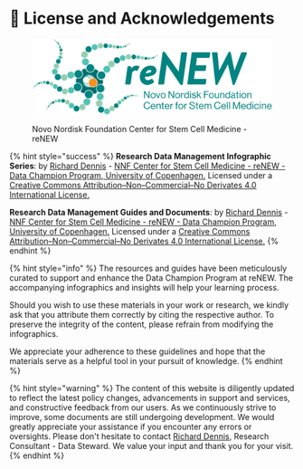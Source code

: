 # 🔴 License  and Acknowledgements

<figure><img src=".gitbook/assets/ReNEW_Logo_Tagline_FullColour_2022.png" alt=""><figcaption><p>Novo Nordisk Foundation Center for Stem Cell Medicine - reNEW</p></figcaption></figure>



{% hint style="success" %}
**Research Data Management Infographic Series**: by [Richard Dennis](mailto:richard.dennis@sund.ku.dk) - [NNF Center for Stem Cell Medicine - reNEW - Data Champion Program, University of Copenhagen.](https://renew.ku.dk/) Licensed under a [Creative Commons Attribution–Non–Commercial–No Derivates 4.0 International License.](https://creativecommons.org/licenses/by-nc-nd/4.0/)

**Research Data Management Guides and Documents**: by [Richard Dennis](mailto:richard.dennis@sund.ku.dk) - [NNF Center for Stem Cell Medicine - reNEW - Data Champion Program, University of Copenhagen.](https://renew.ku.dk/) Licensed under a [Creative Commons Attribution–Non–Commercial–No Derivates 4.0 International License.](https://creativecommons.org/licenses/by-nc-nd/4.0/)
{% endhint %}

{% hint style="info" %}
The resources and guides have been meticulously curated to support and enhance the Data Champion Program at reNEW. The accompanying infographics and insights will help your learning process.&#x20;

Should you wish to use these materials in your work or research, we kindly ask that you attribute them correctly by citing the respective author. To preserve the integrity of the content, please refrain from modifying the infographics.

We appreciate your adherence to these guidelines and hope that the materials serve as a helpful tool in your pursuit of knowledge.
{% endhint %}

{% hint style="warning" %}
The content of this website is diligently updated to reflect the latest policy changes, advancements in support and services, and constructive feedback from our users. As we continuously strive to improve, some documents are still undergoing development. We would greatly appreciate your assistance if you encounter any errors or oversights. Please don't hesitate to contact [Richard Dennis](mailto:richard.dennis@sund.ku.dk), Research Consultant - Data Steward. We value your input and thank you for your visit.
{% endhint %}

